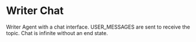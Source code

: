 # Writer Chat

Writer Agent with a chat interface. USER_MESSAGES are sent to receive the topic. Chat is infinite without an end state.